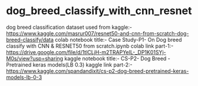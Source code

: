 # dog_breed_classify_with_cnn_resnet

dog breed classification dataset used from kaggle:- https://www.kaggle.com/masrur007/resnet50-and-cnn-from-scratch-dog-breed-classify/data
colab notebook title:- Case Study-P1- On Dog breed classify with CNN & RESNET50 from scratch.ipynb
colab link part-1:- https://drive.google.com/file/d/1tlCLjH-m2TRAPYeIL-_DP1K01SYj-M0s/view?usp=sharing
kaggle notebook title:- CS-P2- Dog Breed - Pretrained keras models(LB 0.3)
kaggle link part-2:- https://www.kaggle.com/spandandixit/cs-p2-dog-breed-pretrained-keras-models-lb-0-3
